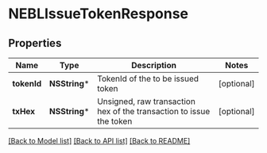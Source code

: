 # NEBLIssueTokenResponse

## Properties
Name | Type | Description | Notes
------------ | ------------- | ------------- | -------------
**tokenId** | **NSString*** | TokenId of the to be issued token | [optional] 
**txHex** | **NSString*** | Unsigned, raw transaction hex of the transaction to issue the token | [optional] 

[[Back to Model list]](../README.md#documentation-for-models) [[Back to API list]](../README.md#documentation-for-api-endpoints) [[Back to README]](../README.md)


